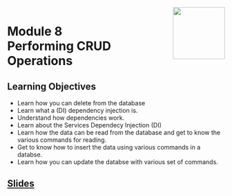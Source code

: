 <a href="../">
  <img src="/img/Secure_Full_Stack_MEAN_Developer_logo.png" width="120" align="right">
</a>

# Module 8 <br> Performing CRUD Operations

## Learning Objectives
- Learn how you can delete from the database
- Learn what a (DI) dependency injection is.
- Understand how dependencies work.
- Learn about the Services Dependecy Injection (DI)
- Learn how the data can be read from the database and get to know the various commands for reading.
- Get to know how to insert the data using various commands in a databse.
- Learn how you can update the databse with various set of commands.

## [Slides](./Slides/README.md)
